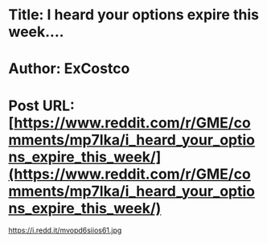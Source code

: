# Title: I heard your options expire this week....
# Author: ExCostco
# Post URL: [https://www.reddit.com/r/GME/comments/mp7lka/i_heard_your_options_expire_this_week/](https://www.reddit.com/r/GME/comments/mp7lka/i_heard_your_options_expire_this_week/)


https://i.redd.it/mvopd6siios61.jpg